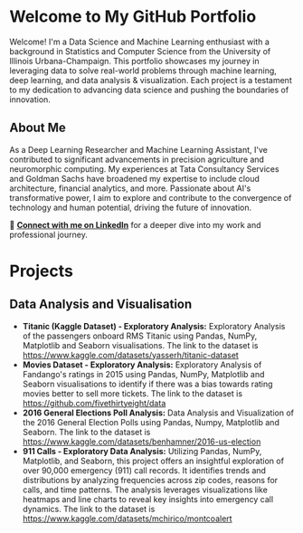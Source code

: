 # Welcome to My GitHub Portfolio

Welcome! I'm a Data Science and Machine Learning enthusiast with a background in Statistics and Computer Science from the University of Illinois Urbana-Champaign. This portfolio showcases my journey in leveraging data to solve real-world problems through machine learning, deep learning, and data analysis & visualization. Each project is a testament to my dedication to advancing data science and pushing the boundaries of innovation.

## About Me

As a Deep Learning Researcher and Machine Learning Assistant, I've contributed to significant advancements in precision agriculture and neuromorphic computing. My experiences at Tata Consultancy Services and Goldman Sachs have broadened my expertise to include cloud architecture, financial analytics, and more. Passionate about AI's transformative power, I aim to explore and contribute to the convergence of technology and human potential, driving the future of innovation.

🔗 **[Connect with me on LinkedIn](https://www.linkedin.com/in/kavinjindel)** for a deeper dive into my work and professional journey.


# Projects

## Data Analysis and Visualisation
- **Titanic (Kaggle Dataset) - Exploratory Analysis:** Exploratory Analysis of the passengers onboard RMS Titanic using Pandas, NumPy, Matplotlib and Seaborn visualisations. The link to the dataset is https://www.kaggle.com/datasets/yasserh/titanic-dataset
- **Movies Dataset - Exploratory Analysis:** Exploratory Analysis of Fandango's ratings in 2015 using Pandas, NumPy, Matplotlib and Seaborn visualisations to identify if there was a bias towards rating movies better to sell more tickets. The link to the dataset is https://github.com/fivethirtyeight/data
- **2016 General Elections Poll Analysis:** Data Analysis and Visualization of the 2016 General Election Polls using Pandas, Numpy, Matplotlib and Seaborn. The link to the dataset is https://www.kaggle.com/datasets/benhamner/2016-us-election
- **911 Calls - Exploratory Data Analysis:** Utilizing Pandas, NumPy, Matplotlib, and Seaborn, this project offers an insightful exploration of over 90,000 emergency (911) call records. It identifies trends and distributions by analyzing frequencies across zip codes, reasons for calls, and time patterns. The analysis leverages visualizations like heatmaps and line charts to reveal key insights into emergency call dynamics. The link to the dataset is https://www.kaggle.com/datasets/mchirico/montcoalert
